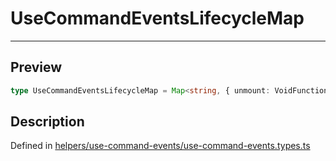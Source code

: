 
      
# UseCommandEventsLifecycleMap

<div class="api-docs__separator" data-reactroot="">

---

</div><div class="api-docs__section" data-reactroot="">

## Preview

</div><div class="api-docs__preview type single" data-reactroot="">

```ts
type UseCommandEventsLifecycleMap = Map<string, { unmount: VoidFunction }>;
```

</div><div class="api-docs__section" data-reactroot="">

## Description

</div><div class="api-docs__description" data-reactroot=""><span class="api-docs__do-not-parse">



</span></div><div class="api-docs__definition" data-reactroot="">

Defined in [helpers/use-command-events/use-command-events.types.ts](https://github.com/BetterTyped/hyper-fetch/blob/982ac882/packages/react/src/helpers/use-command-events/use-command-events.types.ts#L18)

</div>